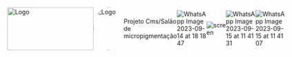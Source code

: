 <div style="display: flex; align-items: center;">
  <img src="https://github.com/abraao69/ApiRestful-teste/blob/main/logo.png" alt="Logo" width="200" height="100">
  <img src="https://github.com/abraao69/abraao69-portfolio-abraao/blob/master/testinho/portfolio/1679067787215.jpeg" alt="Logo" width="70" height="100" style="border-radius: 100%;">
<br><br>
  
Projeto Cms/Salão de micropigmentação

![WhatsApp Image 2023-09-14 at 18 18 47](https://github.com/abraao69/CMS-Sal-o/assets/103331086/deef1204-026f-4f23-8ee0-b0fbac0008b8)

![screen](https://github.com/abraao69/CMS-Sal-o/assets/103331086/e28899cf-f7ab-4bb1-8d02-322725ccf000)

![WhatsApp Image 2023-09-15 at 11 41 31](https://github.com/abraao69/CMS-Sal-o/assets/103331086/cb6ccbfb-db5a-41ab-b402-ce5a4a524faa)

![WhatsApp Image 2023-09-15 at 11 41 07](https://github.com/abraao69/CMS-Sal-o/assets/103331086/805f142d-ff8a-49ae-9eb0-9ba606dd414e)
